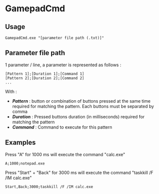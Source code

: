 # GamepadCmd

## Usage
```
GamepadCmd.exe "[parameter file path (.txt)]"
```

## Parameter file path
1 parameter / line, a parameter is represented as follows :
```
[Pattern 1];[Duration 1];[Command 1]
[Pattern 2];[Duration 2];[Command 2]
...
```

With :
* ***Pattern*** : button or combination of buttons pressed at the same time required for matching the pattern. Each buttons must be separated by comma
* ***Duration*** : Pressed buttons duration (in milliseconds) required for matching the pattern
* ***Command*** : Command to execute for this pattern
 
## Examples
Press "A" for 1000 ms will execute the command "calc.exe"
```
A;1000;notepad.exe
```
Press "Start" + "Back" for 3000 ms will execute the command "taskkill /F /IM calc.exe"
```
Start,Back;3000;taskkill /F /IM calc.exe
```
